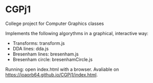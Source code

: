 # CGPj1
College project for Computer Graphics classes

Implements the following algorythms in a graphical, interactive way:

- Transforms: transform.js
- DDA lines: dda.js
- Bresenham lines: bresenham.js
- Bresenham circle: bresenhamCircle.js

Running: open index.html with a browser. Avaliable on https://joaorb64.github.io/CGPj1/index.html.
